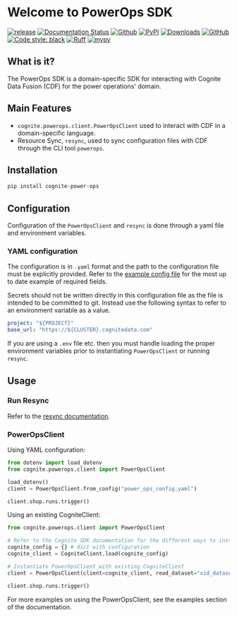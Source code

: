# Welcome to PowerOps SDK

[![release](https://img.shields.io/github/actions/workflow/status/cognitedata/power-ops-sdk/release.yml?style=for-the-badge)](https://github.com/cognitedata/power-ops/actions/workflows/release.yml)
[![Documentation Status](https://readthedocs.com/projects/cognite-power-ops-sdk/badge/?version=latest&style=for-the-badge)](https://cognite-power-ops-sdk.readthedocs-hosted.com/en/latest/?badge=latest)
[![Github](https://shields.io/badge/github-cognite/power_ops_sdk-green?logo=github&style=for-the-badge)](https://github.com/cognitedata/power-ops-sdk)
[![PyPI](https://img.shields.io/pypi/v/cognite-power-ops?style=for-the-badge)](https://pypi.org/project/cognite-power-ops/)
[![Downloads](https://img.shields.io/pypi/dm/cognite-power-ops?style=for-the-badge)](https://pypistats.org/packages/cognite-power-ops)
[![GitHub](https://img.shields.io/github/license/cognitedata/power-ops-sdk?style=for-the-badge)](https://github.com/cognitedata/power-ops-sdk/blob/master/LICENSE)
[![Code style: black](https://img.shields.io/badge/code%20style-black-000000.svg?style=for-the-badge)](https://github.com/ambv/black)
[![Ruff](https://img.shields.io/endpoint?url=https://raw.githubusercontent.com/astral-sh/ruff/main/assets/badge/v2.json&style=for-the-badge)](https://github.com/astral-sh/ruff)
[![mypy](https://img.shields.io/badge/mypy-checked-000000.svg?style=for-the-badge&color=blue)](http://mypy-lang.org)

## What is it?

The PowerOps SDK is a domain-specific SDK for interacting with Cognite Data Fusion (CDF) for the power operations' domain.

## Main Features

* `cognite.powerops.client.PowerOpsClient` used to interact with CDF in a domain-specific language.
* Resource Sync, `resync`, used to sync configuration files with CDF through the CLI tool `powerops`.

## Installation

```bash
pip install cognite-power-ops
```

## Configuration

Configuration of the `PowerOpsClient` and `resync` is done through a yaml file and environment variables.

### YAML configuration

The configuration is in `.yaml` format and the path to the configuration file must be explicitly provided. Refer to the [example config file](power_ops_config.yaml) for the most up to date example of required fields.

Secrets should not be written directly in this configuration file as the file is intended to be committed to git. Instead use the following syntax to refer to an environment variable as a value.

```yaml
project: "${PROJECT}"
base_url: "https://${CLUSTER}.cognitedata.com"
```

If you are using a `.env` file etc. then you must handle loading the proper environment variables prior to instantiating `PowerOpsClient` or running `resync`.

## Usage

### Run Resync

Refer to the [resync documentation](RESYNC.md).

### PowerOpsClient

Using YAML configuration:

```python
from dotenv import load_dotenv
from cognite.powerops.client import PowerOpsClient

load_dotenv()
client = PowerOpsClient.from_config("power_ops_config.yaml")

client.shop.runs.trigger()
```

Using an existing CogniteClient:

```python
from cognite.powerops.client import PowerOpsClient

# Refer to the Cognite SDK documentation for the different ways to instantiate a CogniteClient
cognite_config = {} # dict with configuration
cognite_client = CogniteClient.load(cognite_config)

# Instantiate PowerOpsClient with existing CogniteClient
client = PowerOpsClient(client=cognite_client, read_dataset="xid_dataset", write_dataset="xid_dataset")

client.shop.runs.trigger()
```

For more examples on using the PowerOpsClient, see the examples section of the documentation.

